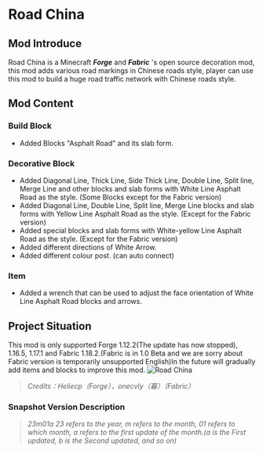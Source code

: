 # Road China
## Mod Introduce
Road China is a Minecraft ___Forge___ and ___Fabric___ 's open source decoration mod, this mod adds various road markings in Chinese roads style, player can use this mod to build a huge road traffic network with Chinese roads style.
## Mod Content
### Build Block
 - Added Blocks "Asphalt Road" and its slab form.
### Decorative Block
 - Added Diagonal Line, Thick Line, Side Thick Line, Double Line, Split line, Merge Line and other blocks and slab forms with White Line Asphalt Road as the style. (Some Blocks except for the Fabric version)
 - Added Diagonal Line, Double Line, Split line, Merge Line blocks and slab forms with Yellow Line Asphalt Road as the style. (Except for the Fabric version)
 - Added special blocks and slab forms with White-yellow Line Asphalt Road as the style. (Except for the Fabric version)
 - Added different directions of White Arrow.
 - Added different colour post. (can auto connect)
### Item
 - Added a wrench that can be used to adjust the face orientation of White Line Asphalt Road blocks and arrows.
## Project Situation
This mod is only supported Forge 1.12.2(The update has now stopped), 1.16.5, 1.17.1 and Fabric 1.18.2.(Fabric is in 1.0 Beta and we are sorry about Fabric version is temporarily unsupported English)In the future will gradually add items and blocks to improve this mod.
![Road China](https://s1.ax1x.com/2023/03/27/ppyFOdx.png "Road China")
> *Credits：Heliecp（Forge），onecvly（暮）（Fabric）*
### Snapshot Version Description
> *23m01a*
> *23 refers to the year, m refers to the month, 01 refers to which month, a refers to the first update of the month.(a is the First updated, b is the Second updated, and so on)*
